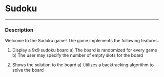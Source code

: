 # Sudoku
-----
### Description
Welcome to the Sudoku game! The game implements the following features.

1. Display a 9x9 sudoku board
  a) The board is randomized for every game
  b) The user may specify the number of empty slots for the board
  
2. Shows the solution to the board
  a) Utilizes a backtracking algorithm to solve the board

